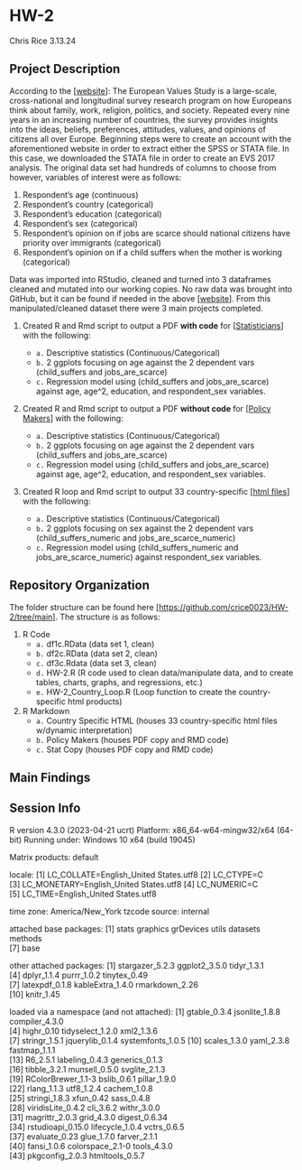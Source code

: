 # HW-2
Chris Rice
3.13.24

## Project Description
According to the [[website](https://search.gesis.org/research_data/ZA7500#variables|exploredata-ZA7500_Varv72|0|variable_order|asc)]: The European Values Study is a large-scale, cross-national and longitudinal
survey research program on how Europeans think about family, work, religion, politics, and society. Repeated
every nine years in an increasing number of countries, the survey provides insights into the ideas, beliefs,
preferences, attitudes, values, and opinions of citizens all over Europe.
Beginning steps were to create an account with the aforementioned website in order to extract either the
SPSS or STATA file. In this case, we downloaded the STATA file in order to create an EVS 2017 analysis.
The original data set had hundreds of columns to choose from however, variables of interest were as follows:

1. Respondent’s age (continuous)
2. Respondent’s country (categorical)
3. Respondent’s education (categorical)
4. Respondent’s sex (categorical)
5. Respondent’s opinion on if jobs are scarce should national citizens have priority over immigrants (categorical)
6. Respondent’s opinion on if a child suffers when the mother is working (categorical)

Data was imported into RStudio, cleaned and turned into 3 dataframes cleaned and mutated into our working copies. No raw data was brought into GitHub, but it can be found if needed in the above [[website](https://search.gesis.org/research_data/ZA7500#variables|exploredata-ZA7500_Varv72|0|variable_order|asc)].
From this manipulated/cleaned dataset there were 3 main projects completed.

1. Created R and Rmd script to output a PDF **with code** for [[Statisticians](https://github.com/crice0023/HW-2/blob/main/Rmarkdown/Stat%20Copy/EVS_Statistician_Copy.pdf)] with the following:
   - `a.` Descriptive statistics (Continuous/Categorical)
   - `b.` 2 ggplots focusing on age against the 2 dependent vars (child_suffers and jobs_are_scarce)
   - `c.` Regression model using (child_suffers and jobs_are_scarce) against age, age^2, education, and respondent_sex variables.

2. Created R and Rmd script to output a PDF **without  code** for [[Policy Makers](https://github.com/crice0023/HW-2/blob/main/Rmarkdown/Policy%20Makers/EVS_Policy_Makers_Copy.pdf)] with the following:
   - `a.`  Descriptive statistics (Continuous/Categorical)
   - `b.`  2 ggplots focusing on age against the 2 dependent vars (child_suffers and jobs_are_scarce)
   - `c.`  Regression model using (child_suffers and jobs_are_scarce) against age, age^2, education, and respondent_sex variables.
  
3. Created R loop and Rmd script to output 33 country-specific [[html files](https://github.com/crice0023/HW-2/tree/main/Rmarkdown/Country%20Specific%20HTML)] with the following: 
   - `a.`  Descriptive statistics (Continuous/Categorical)
   - `b.`  2 ggplots focusing on sex against the 2 dependent vars (child_suffers_numeric and jobs_are_scarce_numeric)
   - `c.`  Regression model using (child_suffers_numeric and jobs_are_scarce_numeric) against respondent_sex variables. 
   
     
##  Repository Organization
The folder structure can be found here [https://github.com/crice0023/HW-2/tree/main].
The structure is as follows: 
1. R Code
    - `a.` df1c.RData (data set 1, clean)
    - `b.` df2c.RData (data set 2, clean)
    - `c.` df3c.Rdata (data set 3, clean)
    - `d.` HW-2.R  (R code used to clean data/manipulate data, and to create tables, charts, graphs, and regressions, etc.)
    - `e.` HW-2_Country_Loop.R  (Loop function to create the country-specific html products)
2. R Markdown
    - `a.` Country Specific HTML (houses 33 country-specific html files w/dynamic interpretation)
    - `b.` Policy Makers (houses PDF copy and RMD code)
    - `c.` Stat Copy (houses PDF copy and RMD code)
 
## Main Findings



## Session Info ##
R version 4.3.0 (2023-04-21 ucrt)
Platform: x86_64-w64-mingw32/x64 (64-bit)
Running under: Windows 10 x64 (build 19045)

Matrix products: default


locale:
[1] LC_COLLATE=English_United States.utf8 
[2] LC_CTYPE=C                            
[3] LC_MONETARY=English_United States.utf8
[4] LC_NUMERIC=C                          
[5] LC_TIME=English_United States.utf8    

time zone: America/New_York
tzcode source: internal

attached base packages:
[1] stats     graphics  grDevices utils     datasets  methods  
[7] base     

other attached packages:
 [1] stargazer_5.2.3  ggplot2_3.5.0    tidyr_1.3.1     
 [4] dplyr_1.1.4      purrr_1.0.2      tinytex_0.49    
 [7] latexpdf_0.1.8   kableExtra_1.4.0 rmarkdown_2.26  
[10] knitr_1.45      

loaded via a namespace (and not attached):
 [1] gtable_0.3.4       jsonlite_1.8.8     compiler_4.3.0    
 [4] highr_0.10         tidyselect_1.2.0   xml2_1.3.6        
 [7] stringr_1.5.1      jquerylib_0.1.4    systemfonts_1.0.5 
[10] scales_1.3.0       yaml_2.3.8         fastmap_1.1.1     
[13] R6_2.5.1           labeling_0.4.3     generics_0.1.3    
[16] tibble_3.2.1       munsell_0.5.0      svglite_2.1.3     
[19] RColorBrewer_1.1-3 bslib_0.6.1        pillar_1.9.0      
[22] rlang_1.1.3        utf8_1.2.4         cachem_1.0.8      
[25] stringi_1.8.3      xfun_0.42          sass_0.4.8        
[28] viridisLite_0.4.2  cli_3.6.2          withr_3.0.0       
[31] magrittr_2.0.3     grid_4.3.0         digest_0.6.34     
[34] rstudioapi_0.15.0  lifecycle_1.0.4    vctrs_0.6.5       
[37] evaluate_0.23      glue_1.7.0         farver_2.1.1      
[40] fansi_1.0.6        colorspace_2.1-0   tools_4.3.0       
[43] pkgconfig_2.0.3    htmltools_0.5.7  
